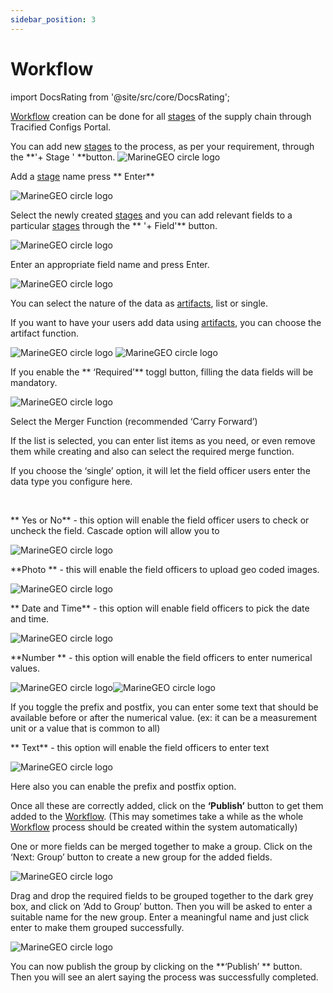 ```yaml
---
sidebar_position: 3
---
```



# Workflow


import DocsRating from '@site/src/core/DocsRating';

[Workflow](../intro#workflow) creation can be done for all [stages](../intro#stage) of the supply chain through Tracified Configs Portal.

You can add new [stages](../intro#stage) to the process, as per your requirement, through the **'+ Stage ' **button.
![MarineGEO circle logo](../../static/img/config4.png "MarineGEO logo")

Add a [stage](../intro#stage) name press ** Enter**

![MarineGEO circle logo](../../static/img/config5.png "MarineGEO logo")

Select the newly created [stages](../intro#stage) and you can add relevant fields to a particular [stages](../intro#stage) through the ** '+ Field'** button.

![MarineGEO circle logo](../../static/img/config6.png "MarineGEO logo")

Enter an appropriate field name and press Enter.

![MarineGEO circle logo](../../static/img/config7.png "MarineGEO logo")

You can select the nature of the data as [artifacts](../docs/intro#artifacts--master-data), list or single.

If you want to have your users add data using [artifacts](../docs/intro#artifacts--master-data), you can choose the artifact function.

![MarineGEO circle logo](../../static/img/config8.png "MarineGEO logo") ![MarineGEO circle logo](../../static/img/config9.png "MarineGEO logo")

If you enable the ** ‘Required’** toggl button, filling the data fields will be mandatory.

![MarineGEO circle logo](../../static/img/config10.png "MarineGEO logo")

Select the Merger Function (recommended ‘Carry Forward’)

If the list is selected, you can enter list items as you need, or even remove them while creating and also can select the required merge function.

If you choose the ‘single’ option, it will let the field officer users enter the data type you configure here.

<br />

** Yes or No** - this option will enable the field officer users to check or uncheck the field.
Cascade option will allow you to

![MarineGEO circle logo](../../static/img/config11.png "MarineGEO logo")
<br />

**Photo ** - this will enable the field officers to upload geo coded images.

![MarineGEO circle logo](../../static/img/config13.png "MarineGEO logo") 
<br />

** Date and Time** - this option will enable field officers to pick the date and time.

![MarineGEO circle logo](../../static/img/config14.png "MarineGEO logo")
<br />

 **Number ** - this option will enable the field officers to enter numerical values.

![MarineGEO circle logo](../../static/img/config15.png "MarineGEO logo")![MarineGEO circle logo](../../static/img/config15.png "MarineGEO logo")

If you toggle the prefix and postfix, you can enter some text that should be available before or after the numerical value.
(ex: it can be a measurement unit or a value that is common to all)
<br />

** Text** - this option will enable the field officers to enter text

![MarineGEO circle logo](../../static/img/config16.png "MarineGEO logo")

Here also you can enable the prefix and postfix option.

Once all these are correctly added, click on the **‘Publish’** button to get them added to the [Workflow](../intro#workflow). (This may sometimes take a while as the whole [Workflow](../intro#workflow) process should be created within the system automatically)

One or more fields can be merged together to make a group. Click on the ‘Next: Group’ button to create a new group for the added fields.

![MarineGEO circle logo](../../static/img/config17.png "MarineGEO logo")

Drag and drop the required fields to be grouped together to the dark grey box, and click on ‘Add to Group’ button. Then you will be asked to enter a suitable name for the new group. Enter a meaningful name and just click enter to make them grouped successfully.

![MarineGEO circle logo](../../static/img/config18.png "MarineGEO logo")

You can now publish the group by clicking on the **‘Publish’ ** button. Then you will see an alert saying the process was successfully completed.

<DocsRating pageName="certificates"/>
